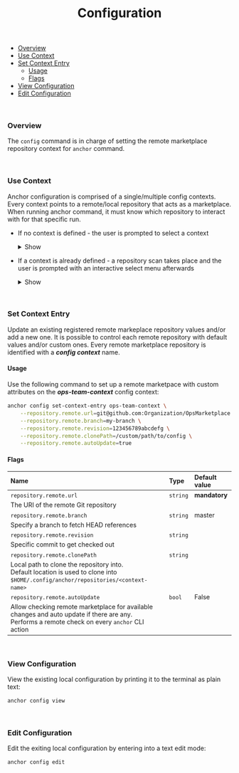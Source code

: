 <h1 id="configuration" align="center">Configuration<br><br></h1>

- [Overview](#overview)
- [Use Context](#use-context)
- [Set Context Entry](#set-context-entry)
  - [Usage](#set-context-usage)
  - [Flags](#set-context-flags)
- [View Configuration](#view-config)
- [Edit Configuration](#edit-config)

<br>

<h3 id="overview">Overview</h3>

The `config` command is in charge of setting the remote marketplace repository context for `anchor` command.

<br>

<h3 id="use-context">Use Context</h3>

Anchor configuration is comprised of a single/multiple config contexts. Every context points to a remote/local repository that acts as a marketplace. When running anchor command, it must know which repository to interact with for that specific run.

* If no context is defined - the user is prompted to select a context

   <details><summary>Show</summary>
      <img style="vertical-align: top;" src="../assets/images/configuration/anchor-select-context.png" width="500" >
   </details>

* If a context is already defined - a repository scan takes place and the user is prompted with an interactive select menu afterwards

   <details><summary>Show</summary>
      <img style="vertical-align: top;" src="../assets/images/configuration/anchor-select-context.png" width="500" >
   </details>

<br>

<h3 id="set-context-entry">Set Context Entry</h3>

Update an existing registered remote markeplace repository values and/or add a new one. It is possible to control each remote repository with default values and/or custom ones. Every remote marketplace repository is identified with a ***config context*** name.

<h4 id="set-context-usage">Usage</h4>

Use the following command to set up a remote marketpace with custom attributes on the ***ops-team-context*** config context:

```bash
anchor config set-context-entry ops-team-context \
    --repository.remote.url=git@github.com:Organization/OpsMarketplace.git \
    --repository.remote.branch=my-branch \
    --repository.remote.revision=123456789abcdefg \
    --repository.remote.clonePath=/custom/path/to/config \
    --repository.remote.autoUpdate=true
```

<h4 id="set-context-flags">Flags</h4>

| **Name**                                                     | **Type** | **Default value** |
| :----------------------------------------------------------- | :------- | :---------------- |
| `repository.remote.url`                                      | `string` | **mandatory**     |
| The URI of the remote Git repository                         |          |                   |
| `repository.remote.branch`                                   | `string` | master            |
| Specify a branch to fetch HEAD references                    |          |                   |
| `repository.remote.revision`                                 | `string` |                   |
| Specific commit to get checked out                           |          |                   |
| `repository.remote.clonePath`                                | `string` |                   |
| Local path to clone the repository into.<br/>Default location is used to clone into `$HOME/.config/anchor/repositories/<context-name>` |          |                   |
| `repository.remote.autoUpdate`                               | `bool`   | False             |
| Allow checking remote marketplace for available changes and auto update if there are any.<br>Performs a remote check on every `anchor` CLI action |          |                   |

<br>

<h3 id="view-config">View Configuration</h3>

View the existing local configuration by printing it to the terminal as plain text:

```bash
anchor config view
```

<br>

<h3 id="edit-config">Edit Configuration</h3>

Edit the exiting local configuration by entering into a text edit mode:

```bash
anchor config edit
```

<br>
